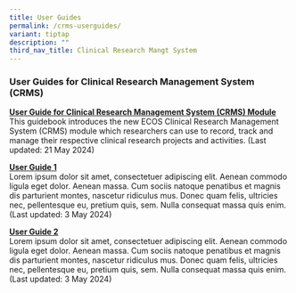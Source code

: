 ```yaml
---
title: User Guides
permalink: /crms-userguides/
variant: tiptap
description: ""
third_nav_title: Clinical Research Mangt System
---
```

<h3><strong>User Guides for Clinical Research Management System (CRMS)</strong></h3>
<p></p>
<p><strong><u>User Guide for Clinical Research Management System (CRMS) Module</u></strong>
<br>This guidebook introduces the new ECOS Clinical Research Management System
(CRMS) module which researchers can use to record, track and manage their
respective clinical research projects and activities. (Last updated: 21
May 2024)</p>
<p></p>
<p><strong><u>User Guide 1</u></strong>
<br>Lorem ipsum dolor sit amet, consectetuer adipiscing elit. Aenean commodo
ligula eget dolor. Aenean massa. Cum sociis natoque penatibus et magnis
dis parturient montes, nascetur ridiculus mus. Donec quam felis, ultricies
nec, pellentesque eu, pretium quis, sem. Nulla consequat massa quis enim.
(Last updated: 3 May 2024)</p>
<p></p>
<p><strong><u>User Guide 2</u></strong>
<br>Lorem ipsum dolor sit amet, consectetuer adipiscing elit. Aenean commodo
ligula eget dolor. Aenean massa. Cum sociis natoque penatibus et magnis
dis parturient montes, nascetur ridiculus mus. Donec quam felis, ultricies
nec, pellentesque eu, pretium quis, sem. Nulla consequat massa quis enim.
(Last updated: 3 May 2024)</p>